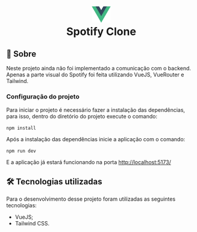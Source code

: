 <h1 align="center">
 <img src="https://github.com/ipedromotta/VueJS-Flask/blob/main/frontend/src/assets/logo.png" width="50"><br>Spotify Clone
</h1>

## :page_facing_up: Sobre #
Neste projeto ainda não foi implementado a comunicação com o backend. Apenas a parte visual do Spotify foi feita utilizando VueJS, VueRouter e Tailwind.

### Configuração do projeto
Para iniciar o projeto é necessário fazer a instalação das dependências, para isso, dentro do diretório do projeto execute o comando:
```
npm install
```
Após a instalação das dependências inicie a aplicação com o comando:
```
npm run dev
```
E a aplicação já estará funcionando na porta <a href="http://localhost:5173/">http://localhost:5173/</a>

## 🛠️ Tecnologias utilizadas #

Para o desenvolvimento desse projeto foram utilizadas as seguintes tecnologias:
* VueJS;
* Tailwind CSS.
